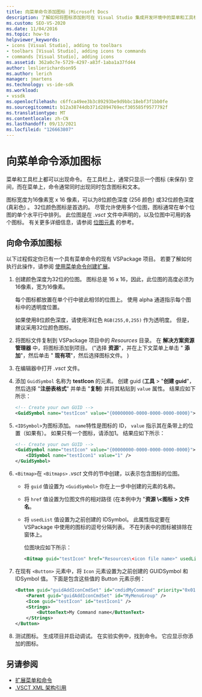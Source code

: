 ```yaml
---
title: 向菜单命令添加图标 |Microsoft Docs
description: 了解如何将图标添加到可在 Visual Studio 集成开发环境中的菜单和工具栏上显示的命令 (IDE) 。
ms.custom: SEO-VS-2020
ms.date: 11/04/2016
ms.topic: how-to
helpviewer_keywords:
- icons [Visual Studio], adding to toolbars
- toolbars [Visual Studio], adding icons to commands
- commands [Visual Studio], adding icons
ms.assetid: 362a0c7e-5729-4297-a83f-1aba1a37fd44
author: leslierichardson95
ms.author: lerich
manager: jmartens
ms.technology: vs-ide-sdk
ms.workload:
- vssdk
ms.openlocfilehash: c6ffca49ee3b3c89293be9d9bbc18ebf3f1bb0fe
ms.sourcegitcommit: b12a38744db371d2894769ecf305585f9577792f
ms.translationtype: MT
ms.contentlocale: zh-CN
ms.lasthandoff: 09/13/2021
ms.locfileid: "126663807"
---
```

# <a name="add-icons-to-menu-commands"></a>向菜单命令添加图标
菜单和工具栏上都可以出现命令。 在工具栏上，通常只显示一个图标 (来保存) 空间，而在菜单上，命令通常同时出现同时包含图标和文本。

 图标宽度为16像素宽 x 16 像素，可以为8位颜色深度 (256 颜色) 或32位颜色深度 (真彩色) 。 32位颜色图标是首选的。 尽管允许使用多个位图，图标通常在单个位图的单个水平行中排列。 此位图是在 *.vsct* 文件中声明的，以及位图中可用的各个图标。 有关更多详细信息，请参阅 [位图元素](../extensibility/bitmaps-element.md) 的参考。

## <a name="add-an-icon-to-a-command"></a>向命令添加图标
 以下过程假定你已有一个具有菜单命令的现有 VSPackage 项目。 若要了解如何执行此操作，请参阅 [使用菜单命令创建扩展](../extensibility/creating-an-extension-with-a-menu-command.md)。

1. 创建颜色深度为32位的位图。 图标总是 16 x 16，因此，此位图的高度必须为16像素，宽为16像素。

     每个图标都放置在单个行中彼此相邻的位图上。 使用 alpha 通道指示每个图标中的透明度位置。

     如果使用8位颜色深度，请使用洋红色 `RGB(255,0,255)` 作为透明度。 但是，建议采用32位颜色图标。

2. 将图标文件复制到 VSPackage 项目中的 *Resources* 目录。 在 **解决方案资源管理器** 中，将图标添加到项目。  ("选择 **资源**"，并在上下文菜单上单击 " **添加**"，然后单击 " **现有项**"，然后选择图标文件。 ) 

3. 在编辑器中打开 *.vsct* 文件。

4. 添加 `GuidSymbol` 名称为 **testIcon** 的元素。 创建 guid (**工具**  >  "**创建 guid**"，然后选择 "**注册表格式**" 并单击 "**复制**) 并将其粘贴到 `value` 属性。 结果应如下所示：

    ```xml
    <!-- Create your own GUID -->
    <GuidSymbol name="testIcon" value="{00000000-0000-0000-0000-0000}">
    ```

5. `<IDSymbol>`为图标添加。 `name`特性是图标的 ID， `value` 指示其在条带上的位置（如果有）。 如果只有一个图标，请添加1。 结果应如下所示：

    ```xml
    <!-- Create your own GUID -->
    <GuidSymbol name="testIcon" value="{00000000-0000-0000-0000-0000}">
        <IDSymbol name="testIcon1" value="1" />
    </GuidSymbol>
    ```

6. `<Bitmap>`在 `<Bitmaps>` *.vsct* 文件的节中创建，以表示包含图标的位图。

    - 将 `guid` 值设置为 `<GuidSymbol>` 你在上一步中创建的元素的名称。

    - 将 `href` 值设置为位图文件的相对路径 (在本例中为 "**资源 \\<图标 \> 文件名**。

    - 将 `usedList` 值设置为之前创建的 IDSymbol。 此属性指定要在 VSPackage 中使用的图标的逗号分隔列表。 不在列表中的图标被排除在窗体上。

         位图块应如下所示：

        ```xml
        <Bitmap guid="testIcon" href="Resources\<icon file name>" usedList="testIcon1"/>
        ```

7. 在现有 `<Button>` 元素中，将 `Icon` 元素设置为之前创建的 GUIDSymbol 和 IDSymbol 值。 下面是包含这些值的 Button 元素示例：

    ```xml
    <Button guid="guidAddIconCmdSet" id="cmdidMyCommand" priority="0x0100" type="Button">
        <Parent guid="guidAddIconCmdSet" id="MyMenuGroup" />
        <Icon guid="testIcon" id="testIcon1" />
        <Strings>
            <ButtonText>My Command name</ButtonText>
        </Strings>
    </Button>
    ```

8. 测试图标。 生成项目并启动调试。 在实验实例中，找到命令。 它应显示你添加的图标。

## <a name="see-also"></a>另请参阅
- [扩展菜单和命令](../extensibility/extending-menus-and-commands.md)
- [.VSCT XML 架构引用](../extensibility/vsct-xml-schema-reference.md)

